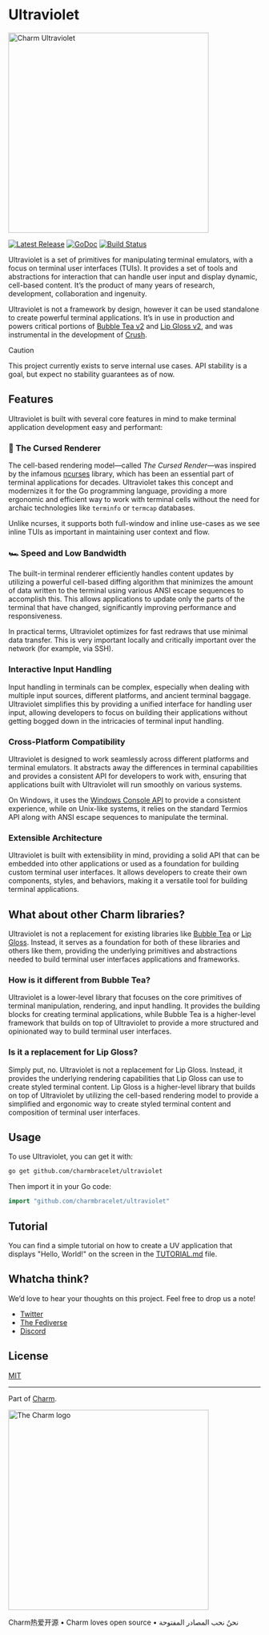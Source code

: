 # Ultraviolet

<img width="400" alt="Charm Ultraviolet" src="https://github.com/user-attachments/assets/3484e4b0-3741-4e8c-bebf-9ea51f5bb49c" />

<p>
    <a href="https://github.com/charmbracelet/ultraviolet/releases"><img src="https://img.shields.io/github/release/charmbracelet/ultraviolet.svg" alt="Latest Release"></a>
    <a href="https://pkg.go.dev/github.com/charmbracelet/ultraviolet?tab=doc"><img src="https://godoc.org/github.com/charmbracelet/ultraviolet?status.svg" alt="GoDoc"></a>
    <a href="https://github.com/charmbracelet/ultraviolet/actions"><img src="https://github.com/charmbracelet/ultraviolet/actions/workflows/build.yml/badge.svg" alt="Build Status"></a>
</p>

Ultraviolet is a set of primitives for manipulating terminal emulators, with a focus on terminal user interfaces (TUIs). It provides a set of tools and abstractions for interaction that can handle user input and display dynamic, cell-based content. It’s the product of many years of research, development, collaboration and ingenuity.

Ultraviolet is not a framework by design, however it can be used standalone to create powerful terminal applications. It’s in use in production and powers critical portions of [Bubble Tea v2][bbt] and [Lip Gloss v2][lg], and was instrumental in the development of [Crush][crush].

[crush]: https://github.com/charmbracelet/crush
[bbt]: https://github.com/charmbracelet/lipgloss
[lg]: https://github.com/charmbracelet/lipgloss

> [!CAUTION]
> This project currently exists to serve internal use cases. API stability is a goal, but expect no stability guarantees as of now.

## Features

Ultraviolet is built with several core features in mind to make terminal
application development easy and performant:

### 👺 The Cursed Renderer

The cell-based rendering model—called _The Cursed Render_—was inspired by the infamous
[ncurses](https://invisible-island.net/ncurses/) library, which has been an
essential part of terminal applications for decades. Ultraviolet takes this
concept and modernizes it for the Go programming language, providing a more
ergonomic and efficient way to work with terminal cells without the need for
archaic technologies like `terminfo` or `termcap` databases.

Unlike ncurses, it supports both full-window and inline use-cases as we see inline TUIs as important in maintaining user context and flow.

### 🏎️ Speed and Low Bandwidth

The built-in terminal renderer efficiently handles content updates by utilizing
a powerful cell-based diffing algorithm that minimizes the amount of data
written to the terminal using various ANSI escape sequences to accomplish this.
This allows applications to update only the parts of the terminal that have
changed, significantly improving performance and responsiveness.

In practical terms, Ultraviolet optimizes for fast redraws that use minimal data transfer. This is very important locally and critically important over the network (for example, via SSH).

### Interactive Input Handling

Input handling in terminals can be complex, especially when dealing with
multiple input sources, different platforms, and ancient terminal baggage.
Ultraviolet simplifies this by providing a unified interface for handling user
input, allowing developers to focus on building their applications without
getting bogged down in the intricacies of terminal input handling.

### Cross-Platform Compatibility

Ultraviolet is designed to work seamlessly across different platforms and
terminal emulators. It abstracts away the differences in terminal capabilities
and provides a consistent API for developers to work with, ensuring that
applications built with Ultraviolet will run smoothly on various systems.

On Windows, it uses the [Windows Console API](https://learn.microsoft.com/en-us/windows/console/console-functions) to
provide a consistent experience, while on Unix-like systems, it relies on the
standard Termios API along with ANSI escape sequences to manipulate the
terminal.

### Extensible Architecture

Ultraviolet is built with extensibility in mind, providing a solid API that can
be embedded into other applications or used as a foundation for building custom
terminal user interfaces. It allows developers to create their own components,
styles, and behaviors, making it a versatile tool for building terminal
applications.

## What about other Charm libraries?

Ultraviolet is not a replacement for existing libraries like [Bubble Tea](https://github.com/charmbracelet/bubbletea) or [Lip
Gloss](https://github.com/charmbracelet/lipgloss). Instead, it serves as a
foundation for both of these libraries and others like them, providing the
underlying primitives and abstractions needed to build terminal user interfaces
applications and frameworks.

### How is it different from Bubble Tea?

Ultraviolet is a lower-level library that focuses on the core primitives of
terminal manipulation, rendering, and input handling. It provides the building
blocks for creating terminal applications, while Bubble Tea is a higher-level
framework that builds on top of Ultraviolet to provide a more structured and
opinionated way to build terminal user interfaces.

### Is it a replacement for Lip Gloss?

Simply put, no. Ultraviolet is not a replacement for Lip Gloss. Instead, it
provides the underlying rendering capabilities that Lip Gloss can use to create
styled terminal content. Lip Gloss is a higher-level library that builds on top
of Ultraviolet by utilizing the cell-based rendering model to provide a
simplified and ergonomic way to create styled terminal content and composition
of terminal user interfaces.

## Usage

To use Ultraviolet, you can get it with:

```bash
go get github.com/charmbracelet/ultraviolet
```

Then import it in your Go code:

```go
import "github.com/charmbracelet/ultraviolet"
```

## Tutorial

You can find a simple tutorial on how to create a UV application that displays
"Hello, World!" on the screen in the [TUTORIAL.md](./TUTORIAL.md) file.

## Whatcha think?

We’d love to hear your thoughts on this project. Feel free to drop us a note!

- [Twitter](https://twitter.com/charmcli)
- [The Fediverse](https://mastodon.social/@charmcli)
- [Discord](https://charm.sh/chat)

## License

[MIT](./LICENSE)

---

Part of [Charm](https://charm.land).

<a href="https://charm.sh/"><img alt="The Charm logo" width="400" src="https://stuff.charm.sh/charm-banner-next.jpg" /></a>

Charm热爱开源 • Charm loves open source • نحنُ نحب المصادر المفتوحة
